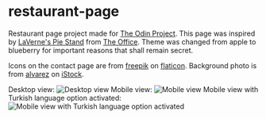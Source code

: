# restaurant-page

Restaurant page project made for [The Odin Project](https://www.theodinproject.com/). This page was inspired by [LaVerne's Pie Stand](https://theoffice.fandom.com/wiki/LaVerne%27s_Pie_Stand) from [The Office](https://www.imdb.com/title/tt0386676/). Theme was changed from apple to blueberry for important reasons that shall remain secret.

Icons on the contact page are from [freepik](https://www.flaticon.com/authors/freepik) on [flaticon](https://www.flaticon.com/).
Background photo is from [alvarez](https://www.istockphoto.com/tr/portfolio/alvarez?mediatype=photography) on [iStock](https://www.istockphoto.com/).

Desktop view: ![Desktop view]("./desktop.png)
Mobile view: ![Mobile view]("./small-screen.png)
Mobile view with Turkish language option activated: ![Mobile view with Turkish language option activated]("./small-screen-tr")
